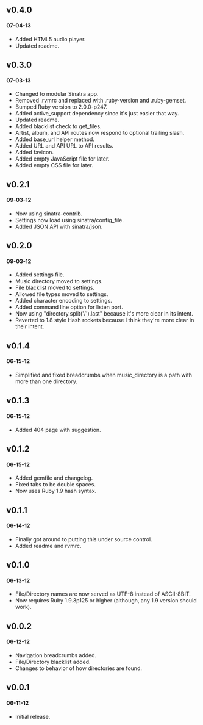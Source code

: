 ## v0.4.0
#### 07-04-13

* Added HTML5 audio player.
* Updated readme.

## v0.3.0
#### 07-03-13

* Changed to modular Sinatra app.
* Removed .rvmrc and replaced with .ruby-version and .ruby-gemset.
* Bumped Ruby version to 2.0.0-p247.
* Added active_support dependency since it's just easier that way.
* Updated readme.
* Added blacklist check to get_files.
* Artist, album, and API routes now respond to optional trailing slash.
* Added base_url helper method.
* Added URL and API URL to API results.
* Added favicon.
* Added empty JavaScript file for later.
* Added empty CSS file for later.

## v0.2.1
#### 09-03-12

* Now using sinatra-contrib.
* Settings now load using sinatra/config_file.
* Added JSON API with sinatra/json.

## v0.2.0
#### 09-03-12

* Added settings file.
* Music directory moved to settings.
* File blacklist moved to settings.
* Allowed file types moved to settings.
* Added character encoding to settings.
* Added command line option for listen port.
* Now using "directory.split('/').last" because it's more clear in its intent.
* Reverted to 1.8 style Hash rockets because I think they're more clear in their intent.

## v0.1.4
#### 06-15-12

* Simplified and fixed breadcrumbs when music_directory is a path with more than one directory.

## v0.1.3
#### 06-15-12

* Added 404 page with suggestion.

## v0.1.2
#### 06-15-12

* Added gemfile and changelog.
* Fixed tabs to be double spaces.
* Now uses Ruby 1.9 hash syntax.

## v0.1.1
#### 06-14-12

* Finally got around to putting this under source control.
* Added readme and rvmrc.

## v0.1.0
#### 06-13-12

* File/Directory names are now served as UTF-8 instead of ASCII-8BIT.
* Now requires Ruby 1.9.3p125 or higher (although, any 1.9 version should work).

## v0.0.2
#### 06-12-12

* Navigation breadcrumbs added.
* File/Directory blacklist added.
* Changes to behavior of how directories are found.

## v0.0.1
#### 06-11-12

* Initial release.
